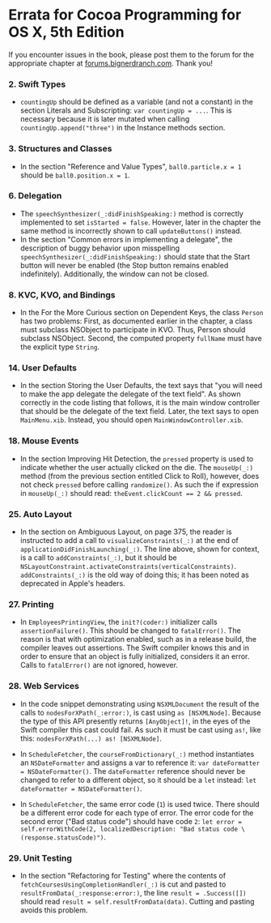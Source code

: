 # Errata for Cocoa Programming for OS X, 5th Edition

If you encounter issues in the book, please post them to the forum for the appropriate chapter at [forums.bignerdranch.com][forum]. Thank you!

[forum]: http://forums.bignerdranch.com/viewforum.php?f=511


### 2. Swift Types

- `countingUp` should be defined as a variable (and not a constant) in the section Literals and Subscripting: `var countingUp = ...`. This is necessary because it is later mutated when calling `countingUp.append("three")` in the Instance methods section.

### 3. Structures and Classes

- In the section "Reference and Value Types", `ball0.particle.x = 1` should be `ball0.position.x = 1`.

### 6. Delegation

- The `speechSynthesizer(_:didFinishSpeaking:)` method is correctly implemented to set `isStarted = false`. However, later in the chapter the same method is incorrectly shown to call `updateButtons()` instead.
- In the section "Common errors in implementing a delegate", the description of buggy behavior upon misspelling `speechSynthesizer(_:didFinishSpeaking:)` should state that the Start button will never be enabled (the Stop button remains enabled indefinitely). Additionally, the window can not be closed.

### 8. KVC, KVO, and Bindings

- In the For the More Curious section on Dependent Keys, the class `Person` has two problems: First, as documented earlier in the chapter, a class must subclass NSObject to participate in KVO. Thus, Person should subclass NSObject. Second, the computed property `fullName` must have the explicit type `String`.

### 14. User Defaults

- In the section Storing the User Defaults, the text says that "you will need to make the app delegate the delegate of the text field". As shown correctly in the code listing that follows, it is the main window controller that should be the delegate of the text field. Later, the text says to open `MainMenu.xib`. Instead, you should open `MainWindowController.xib`.

### 18. Mouse Events

- In the section Improving Hit Detection, the `pressed` property is used to indicate whether the user actually clicked on the die. The `mouseUp(_:)` method (from the previous section entitled Click to Roll), however, does not check `pressed` before calling `randomize()`. As such the if expression in `mouseUp(_:)` should read: `theEvent.clickCount == 2 && pressed`.

### 25. Auto Layout

- In the section on Ambiguous Layout, on page 375, the reader is instructed to add a call to `visualizeConstraints(_:)` at the end of `applicationDidFinishLaunching(_:)`. The line above, shown for context, is a call to `addConstraints(_:)`, but it should be `NSLayoutConstraint.activateConstraints(verticalConstraints)`.  `addConstraints(_:)` is the old way of doing this; it has been noted as deprecated in Apple's headers.

### 27. Printing

- In `EmployeesPrintingView`, the `init?(coder:)` initializer calls `assertionFailure()`. This should be changed to `fatalError()`. The reason is that with optimization enabled, such as in a release build, the compiler leaves out assertions. The Swift compiler knows this and in order to ensure that an object is fully initialized, considers it an error. Calls to `fatalError()` are not ignored, however.

### 28. Web Services

- In the code snippet demonstrating using `NSXMLDocument` the result of the calls to `nodesForXPath(_:error:)`, is cast using `as [NSXMLNode]`. Because the type of this API presently returns `[AnyObject]!`, in the eyes of the Swift compiler this cast could fail. As such it must be cast using `as!`, like this: `nodesForXPath(...) as! [NSXMLNode]`.

- In `ScheduleFetcher`, the `courseFromDictionary(_:)` method instantiates an `NSDateFormatter` and assigns a var to reference it: `var dateFormatter = NSDateFormatter()`.  The `dateFormatter` reference should never be changed to refer to a different object, so it should be a `let` instead: `let dateFormatter = NSDateFormatter()`.

- In `ScheduleFetcher`, the same error code (`1`) is used twice.  There should be a different error code for each type of error.  The error code for the second error ("Bad status code") should have code `2`: `let error = self.errorWithCode(2, localizedDescription: "Bad status code \(response.statusCode)")`.

### 29. Unit Testing

- In the section "Refactoring for Testing" where the contents of `fetchCoursesUsingCompletionHandler(_:)` is cut and pasted to `resultFromData(_:response:error:)`, the line `result = .Success([])` should read `result = self.resultFromData(data)`. Cutting and pasting avoids this problem.
